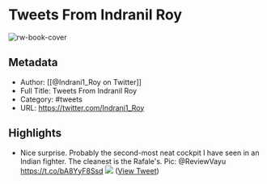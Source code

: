 # Tweets From Indranil Roy

![rw-book-cover](https://pbs.twimg.com/profile_images/1628754577762942977/NZ9ERSfE.jpg)

## Metadata
- Author: [[@Indrani1_Roy on Twitter]]
- Full Title: Tweets From Indranil Roy
- Category: #tweets
- URL: https://twitter.com/Indrani1_Roy

## Highlights
- Nice surprise. Probably the second-most neat cockpit I have seen in an Indian fighter. The cleanest is the Rafale's.
  Pic: @ReviewVayu https://t.co/bA8YyF8Ssd
  ![](https://pbs.twimg.com/media/GBFUfA7aoAALwQt.jpg) ([View Tweet](https://twitter.com/Indrani1_Roy/status/1734260703736012910))
